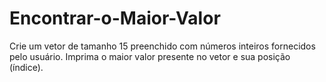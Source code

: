 # Encontrar-o-Maior-Valor
Crie um vetor de tamanho 15 preenchido com números inteiros fornecidos pelo usuário. Imprima o maior valor presente no vetor e sua posição (índice).
